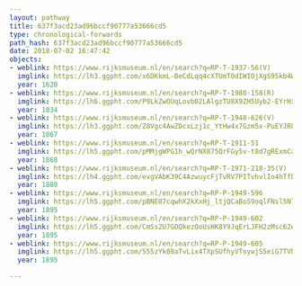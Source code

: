```yaml
---
layout: pathway
title: 637f3acd23ad96bccf90777a53666cd5
type: chronological-forwards
path_hash: 637f3acd23ad96bccf90777a53666cd5
date: 2018-07-02 16:47:42
objects:
- weblink: https://www.rijksmuseum.nl/en/search?q=RP-T-1937-56(V)
  imglink: https://lh3.ggpht.com/x6DKkmL-BeCdLqq4cXTUmT0dIWIOjXgS95kb4W0YByp-NB4mV2fEHETAQNcXCP7c2NB_AiSlVhzh5LZzYgQAiYYRumlX=s200
  year: 1620
- weblink: https://www.rijksmuseum.nl/en/search?q=RP-T-1980-158(R)
  imglink: https://lh6.ggpht.com/P9LkZwOUqLovb02LAlgzTU8X9ZH5Uyb2-EYrHxMIR6bwcZfB_8R3CsJkECGZNZ7npQ6kQ9jKGbYoWMmyn0Vhex9zDw=s200
  year: 1834
- weblink: https://www.rijksmuseum.nl/en/search?q=RP-T-1948-626(V)
  imglink: https://lh3.ggpht.com/Z8Vgc4AwZDcxLzj1c_YtHw4x7Gzm5x-PuEYJR8xbNskNfEzl60ZWnY9AEBRt3_xeWZWe_EAjhOzgAPfAQYIJIC276RPV=s200
  year: 1867
- weblink: https://www.rijksmuseum.nl/en/search?q=RP-T-1911-51
  imglink: https://lh5.ggpht.com/pMMjgWPG1h_wQrNX875QrFGy5v-t8d7gRExmCaetzbQ0hKb3jesXIbyuHq5gLsQjfpVYxcoadBacox-1aYbBY-ERJw=s200
  year: 1868
- weblink: https://www.rijksmuseum.nl/en/search?q=RP-T-1971-218-35(V)
  imglink: https://lh4.ggpht.com/evgVAbK39C4AzwuycFjTvRV7PITvhvlIo4hTfDJUp71QHKOvOaaajqLaxCQhLs3afdgbXaEwAL2awBChvOK1CwtIng=s200
  year: 1880
- weblink: https://www.rijksmuseum.nl/en/search?q=RP-P-1949-596
  imglink: https://lh5.ggpht.com/pBNE07cqwhX2kXxHj_ltjQCaBoS9oqlFNsl5NlSjPefQ68qx30Ae5ebJar9puElqunEadKwcCiLhJDUOHL0bEMcch10=s200
  year: 1895
- weblink: https://www.rijksmuseum.nl/en/search?q=RP-P-1949-602
  imglink: https://lh5.ggpht.com/CmSs2U7GOQkezQoUsHK8Y9JqErLJFH2zMsc62exh9TqjSe2t_IXlM1iB9i-v6ZKbxo8bt0x3-eHVyMCggkhOL3OwnI4=s200
  year: 1895
- weblink: https://www.rijksmuseum.nl/en/search?q=RP-P-1949-605
  imglink: https://lh5.ggpht.com/555zYk08aTvLix4TXpSUfhyVToywjS5eiG7TVNn7W3bZU2-zt9Yxtkx6uG5c3A86n-svuYTAU7oPEHzNr3hyATxBklx7=s200
  year: 1895

---
```

